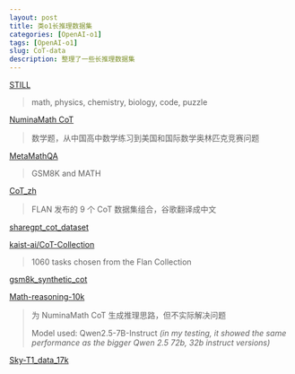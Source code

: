 ```yaml
---
layout: post
title: 类o1长推理数据集
categories: [OpenAI-o1]
tags: [OpenAI-o1]
slug: CoT-data
description: 整理了一些长推理数据集
---
```


[STILL](https://github.com/RUCAIBox/Slow_Thinking_with_LLMs/tree/main/data)

> math, physics, chemistry, biology, code, puzzle

[NuminaMath CoT](https://huggingface.co/datasets/AI-MO/NuminaMath-CoT)

> 数学题，从中国高中数学练习到美国和国际数学奥林匹克竞赛问题

[MetaMathQA](https://huggingface.co/datasets/meta-math/MetaMathQA)

> GSM8K and MATH

[CoT_zh](https://github.com/SpringDuB/fine_tune_ChatGLM/tree/main/datas/CoT_zh)

> FLAN 发布的 9 个 CoT 数据集组合，谷歌翻译成中文

[sharegpt_cot_dataset](https://huggingface.co/datasets/AiCloser/sharegpt_cot_dataset)

[kaist-ai/CoT-Collection](https://hf-mirror.com/datasets/kaist-ai/CoT-Collection)

> 1060 tasks chosen from the Flan Collection

[gsm8k_synthetic_cot](https://huggingface.co/datasets/casperhansen/gsm8k_synthetic_cot)

[Math-reasoning-10k](https://huggingface.co/datasets/Aarushhh/math-reasoning-10k)

> 为 NuminaMath CoT 生成推理思路，但不实际解决问题
>
> Model used: Qwen2.5-7B-Instruct *(in my testing, it showed the same performance as the bigger Qwen 2.5 72b, 32b instruct versions)*

[Sky-T1_data_17k](https://huggingface.co/datasets/NovaSky-AI/Sky-T1_data_17k)

